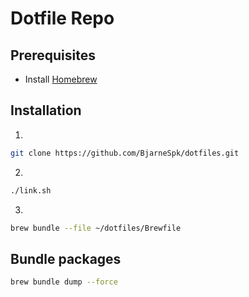 # Dotfile Repo

## Prerequisites

- Install [Homebrew](https://brew.sh)

## Installation

1.

```sh
git clone https://github.com/BjarneSpk/dotfiles.git
```

2.

```sh
./link.sh
```

3.

```sh
brew bundle --file ~/dotfiles/Brewfile
```

## Bundle packages

```sh
brew bundle dump --force
```
